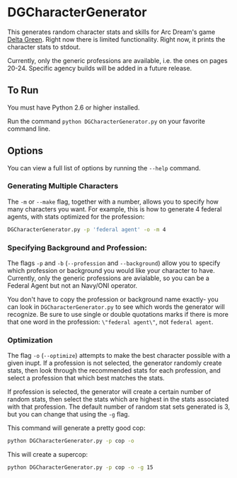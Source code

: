 # DGCharacterGenerator

This generates random character stats and skills for Arc Dream's game [Delta Green](http://www.delta-green.com/). Right now there is limited functionality. Right now, it prints the character stats to stdout. 

Currently, only the generic professions are available, i.e. the ones on pages 20-24. Specific agency builds will be added in a future release.

## To Run

You must have Python 2.6 or higher installed. 

Run the command ``python DGCharacterGenerator.py`` on your favorite command line. 

## Options

You can view a full list of options by running the ``--help`` command. 

### Generating Multiple Characters

The ``-m`` or ``--make`` flag, together with a number, allows you to specify how many characters you want. For example, this is how to generate 4 federal agents, with stats optimized for the profession:

```bash
DGCharacterGenerator.py -p 'federal agent' -o -m 4
```

### Specifying Background and Profession:

The flags ``-p`` and ``-b`` (``--profession`` and ``--background``) allow you to specify which profession or background you would like your character to have. Currently, only the generic professions are avialable, so you can be a Federal Agent but not an Navy/ONI operator. 

You don't have to copy the profession or background name exactly- you can look in ``DGCharacterGenerator.py`` to see which words the generator will recognize. Be sure to use single or double quotations marks if there is more that one word in the profession: ``\"federal agent\"``, not ``federal agent``.

### Optimization

The flag ``-o`` (``--optimize``) attempts to make the best character possible with a given inupt. If a profession is not selected, the generator randomly create stats, then  look through the recommended stats for each profession, and select a profession that which best matches the stats.

If profession is selected, the generator will create a certain number of random stats, then select the stats which are highest in the stats associated with that profession. The default number of random stat sets generated is 3, but you can change that using the ``-g`` flag.

This command will generate a pretty good cop:

```bash
python DGCharacterGenerator.py -p cop -o
```

This will create a supercop:

```bash
python DGCharacterGenerator.py -p cop -o -g 15
```

